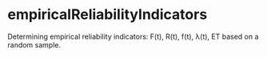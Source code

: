 # empiricalReliabilityIndicators
Determining empirical reliability indicators: F(t), R(t), f(t), λ(t), ET based on a random sample.
